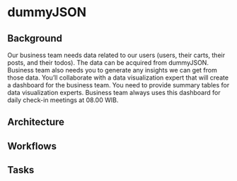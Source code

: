 # dummyJSON

## Background
Our business team needs data related to our users (users, their carts, their posts, and their todos). The data can be acquired from dummyJSON. Business team also needs you to generate any insights we can get from those data. You’ll collaborate with a data visualization expert that will create a dashboard for the business team. You need to provide summary tables for data visualization experts. Business team always uses this dashboard for daily check-in meetings at 08.00 WIB.

## Architecture


## Workflows

## Tasks
